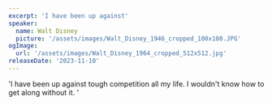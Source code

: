 ```yaml
---
excerpt: 'I have been up against'
speaker:
  name: Walt Disney
  picture: '/assets/images/Walt_Disney_1946_cropped_100x100.JPG'
ogImage:
  url: '/assets/images/Walt_Disney_1964_cropped_512x512.jpg'
releaseDate: '2023-11-10'
---
```


'I have been up against tough competition all my life. I wouldn't know how to get along without it.'

